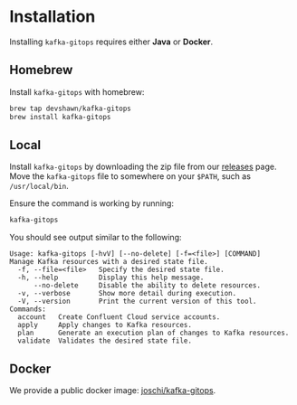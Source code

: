 # Installation

Installing `kafka-gitops` requires either **Java** or **Docker**.

## Homebrew

Install `kafka-gitops` with homebrew:

```bash
brew tap devshawn/kafka-gitops
brew install kafka-gitops
```

## Local

Install `kafka-gitops` by downloading the zip file from our [releases][releases] page. Move the `kafka-gitops` file to somewhere on your `$PATH`, such as `/usr/local/bin`. 


Ensure the command is working by running:

```bash
kafka-gitops
```

You should see output similar to the following:

```text
Usage: kafka-gitops [-hvV] [--no-delete] [-f=<file>] [COMMAND]
Manage Kafka resources with a desired state file.
  -f, --file=<file>   Specify the desired state file.
  -h, --help          Display this help message.
      --no-delete     Disable the ability to delete resources.
  -v, --verbose       Show more detail during execution.
  -V, --version       Print the current version of this tool.
Commands:
  account   Create Confluent Cloud service accounts.
  apply     Apply changes to Kafka resources.
  plan      Generate an execution plan of changes to Kafka resources.
  validate  Validates the desired state file.
```

## Docker

We provide a public docker image: [joschi/kafka-gitops][docker].

[releases]: https://github.com/joschi/kafka-gitops/releases
[docker]: https://github.com/joschi/kafka-gitops/pkgs/container/kafka-gitops
